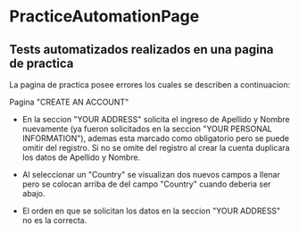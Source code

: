 # PracticeAutomationPage
Tests automatizados realizados en una pagina de practica
--------------------------------------------------------------------------
La pagina de practica posee errores los cuales se describen a continuacion:

Pagina "CREATE AN ACCOUNT"

- En la seccion "YOUR ADDRESS" solicita el ingreso de Apellido y Nombre nuevamente (ya fueron solicitados en la seccion "YOUR PERSONAL INFORMATION"), 
ademas esta marcado como obligatorio pero se puede omitir del registro. Si no se omite del registro al crear la cuenta duplicara los datos de Apellido y Nombre.

- Al seleccionar un "Country" se visualizan dos nuevos campos a llenar pero se colocan arriba de del campo "Country" cuando deberia ser abajo.

- El orden en que se solicitan los datos en la seccion "YOUR ADDRESS" no es la correcta.
